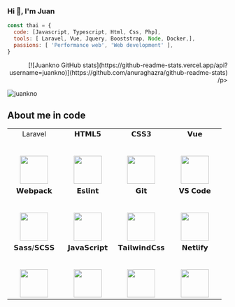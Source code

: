 ### Hi 👋, I'm Juan

```javascript
const thai = {
  code: [Javascript, Typescript, Html, Css, Php],
  tools: [ Laravel, Vue, Jquery, Booststrap, Node, Docker,],
  passions: [ 'Performance web', 'Web development' ],  
}
```
<p align="right">
[![Juankno GitHub stats](https://github-readme-stats.vercel.app/api?username=juankno)](https://github.com/anuraghazra/github-readme-stats)
/p>
  
<p align="left">
  <img src="http://github-readme-streak-stats.herokuapp.com?user=juankno&theme=dracula" alt="juankno" />
</p>

## About me in code

<table>
  <tbody>
    <tr valign="top">
        <td width="25%" align="center">
          <span>Laravel</span><br><br><br>
          <img height="64px" src="https://cdn.svgporn.com/logos/laravel.svg">
        </td>
        <td width="25%" align="center">
          <span>𝗛𝗧𝗠𝗟𝟱</span><br><br><br>
          <img height="64px" src="https://cdn.svgporn.com/logos/html-5.svg">
        </td>
        <td width="25%" align="center">
          <span>𝗖𝗦𝗦𝟯</span><br><br><br>
          <img height="64px" src="https://cdn.svgporn.com/logos/css-3.svg">
        </td>
        <td width="25%" align="center">
          <span>𝗩𝘂𝗲</span><br><br><br>
          <img height="64px" src="https://cdn.svgporn.com/logos/vue.svg">
        </td>
    </tr>
    <tr valign="top">
      <td width="25%" align="center">
        <span>𝗪𝗲𝗯𝗽𝗮𝗰𝗸</span><br><br><br>
        <img height="64px" src="https://cdn.svgporn.com/logos/webpack.svg">
      </td>
      <td width="25%" align="center">
        <span>𝗘𝘀𝗹𝗶𝗻𝘁</span><br><br><br>
        <img height="64px" src="https://cdn.svgporn.com/logos/eslint.svg">
      </td>
      <td width="25%" align="center">
        <span>𝗚𝗶𝘁</span><br><br><br>
        <img height="64px" src="https://cdn.svgporn.com/logos/git-icon.svg">
      </td>
      <td width="25%" align="center">
        <span>𝗩𝗦 𝗖𝗼𝗱𝗲</span><br><br><br>
        <img height="64px" src="https://cdn.svgporn.com/logos/visual-studio-code.svg">
      </td>
    </tr>
    <tr valign="top">      
        <td width="25%" align="center">
          <span>𝗦𝗮𝘀𝘀/𝗦𝗖𝗦𝗦</span><br><br><br>
          <img height="64px" src="https://cdn.svgporn.com/logos/sass.svg">
        </td>
         <td width="25%" align="center">
           <span>𝗝𝗮𝘃𝗮𝗦𝗰𝗿𝗶𝗽𝘁</span><br><br><br>
           <img height="64px" src="https://cdn.svgporn.com/logos/javascript.svg">
         </td>
        <td width="25%" align="center">
          <span>𝗧𝗮𝗶𝗹𝘄𝗶𝗻𝗱𝗖𝘀𝘀</span><br><br><br>
          <img height="64px" src="https://cdn.svgporn.com/logos/tailwindcss-icon.svg">
        </td>
        <td width="25%" align="center">
          <span>𝗡𝗲𝘁𝗹𝗶𝗳𝘆</span><br><br><br>
          <img height="64px" src="https://cdn.svgporn.com/logos/netlify.svg">
        </td>
    </tr>
  </tbody>
</table>
<!--
**JuanKno/juankno** is a ✨ _special_ ✨ repository because its `README.md` (this file) appears on your GitHub profile.

Here are some ideas to get you started:

- 🔭 I’m currently working on ...
- 🌱 I’m currently learning ...
- 👯 I’m looking to collaborate on ...
- 🤔 I’m looking for help with ...
- 💬 Ask me about ...
- 📫 How to reach me: ...
- 😄 Pronouns: ...
- ⚡ Fun fact: ...
-->
